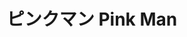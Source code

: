 ---
title: ピンクマン Pink Man
category: paintings
series: tokyo
year: 2011
image: pinkman.jpg
size: 
materials: oil on canvas
---